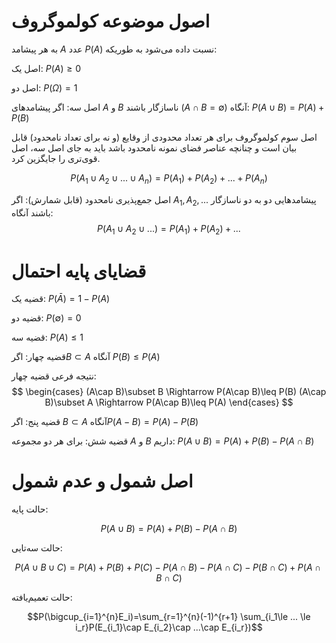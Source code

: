 # اصول موضوعه کولموگروف
به هر پیشامد $A$ عدد $P(A)$ نسبت داده می‌شود به طوریکه: 

اصل یک: $P(A)\geq 0$ 

اصل دو: 
	$P(\Omega)=1$	

اصل سه: اگر  پیشامد‌های $A$ و $B$ ناسازگار باشند 
	$(A \cap B=\emptyset)$ 
	آنگاه: 
$P(A\cup B)=P(A)+P(B)$ 	

اصل سوم کولموگروف برای هر تعداد محدودی از وقایع (و نه برای تعداد نامحدود) قابل بیان است و چنانچه 
عناصر فضای نمونه نامحدود باشد باید به جای اصل سه، اصل قوی‌تری را جایگزین کرد.

$$P(A_1\cup A_2\cup ...\cup A_n )=P(A_1 )+P(A_2 )+...+P(A_n )$$	

اصل جمع‌پذیری نامحدود (قابل شمارش): اگر 
	$A_1,A_2,...$ 
	پیشامد‌هایی دو به دو ناسازگار باشند آنگاه: 
	$$P(A_1\cup A_2\cup...)=P(A_1 )+P(A_2 )+...$$

# قضایای پایه احتمال

قضیه یک:
	$P(\bar{A})=1-P(A)$
	
قضیه دو:
	$P(\emptyset)=0$
	
قضیه سه: 
	$P(A)\leq 1$ 

قضیه چهار:
	اگر$B\subset A$ آنگاه $P(B)\leq P(A)$
	
نتیجه فرعی قضیه چهار:
	$$
	\begin{cases}
		(A\cap B)\subset B \Rightarrow P(A\cap B)\leq P(B)
		(A\cap B)\subset A \Rightarrow P(A\cap B)\leq P(A)
	\end{cases}
	$$
	
قضیه پنج: اگر $B\subset A$ آنگاه$P(A-B)=P(A)-P(B)$ 

قضیه شش: برای هر دو مجموعه $A$ و $B$ داریم: $P(A\cup B)=P(A)+P(B)-P(A\cap B)$
# اصل شمول و عدم شمول

حالت پایه:

$$ P(A\cup B)=P(A)+P(B)-P(A\cap B) $$
	
حالت سه‌تایی:

$$P(A\cup B\cup C)=P(A)+P(B)+P(C)-P(A\cap B)-P(A\cap C)-P(B\cap C)+P(A\cap B \cap C)$$

حالت تعمیم‌یافته: 
	
$$P(\bigcup_{i=1}^{n}E_i)=\sum_{r=1}^{n}(-1)^{r+1} \sum_{i_1\le ... \le i_r}P(E_{i_1}\cap E_{i_2}\cap ...\cap E_{i_r})$$
